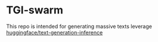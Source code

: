 # TGI-swarm

This repo is intended for generating massive texts leverage [huggingface/text-generation-inference](https://github.com/huggingface/text-generation-inference)